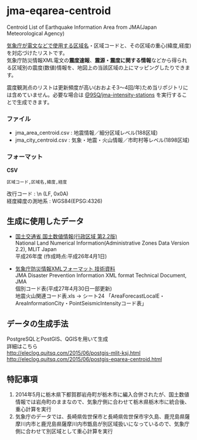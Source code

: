 jma-eqarea-centroid
======

Centroid List of Earthquake Information Area from JMA(Japan Meteorological Agency)  

[気象庁が電文などで使用する区域名](http://www.data.jma.go.jp/svd/eqev/data/joho/shindo-name.html)・区域コードと、その区域の重心(緯度,経度)を対応づけたリストです。  
気象庁防災情報XML電文の**震度速報**、**震源・震度に関する情報**などから得られる区域別の震度(数値)情報を、地図上の当該区域の上にマッピングしたりできます。

震度観測点のリストは更新頻度が高い(おおよそ3〜4回/年)ため当リポジトリには含めていません。必要な場合は [@9SQ/jma-intensity-stations](https://github.com/9SQ/jma-intensity-stations) を実行することで生成できます。

### ファイル

* jma\_area\_centroid.csv : 地震情報／細分区域レベル(188区域)
* jma\_city\_centroid.csv : 気象・地震・火山情報／市町村等レベル(1898区域)

### フォーマット

**CSV**  

```
区域コード,区域名,緯度,経度
```

改行コード : \\n (LF, 0x0A)  
経度緯度の測地系 : WGS84(EPSG:4326)

## 生成に使用したデータ
* [国土交通省 国土数値情報(行政区域 第2.2版)](http://nlftp.mlit.go.jp/ksj/gml/datalist/KsjTmplt-N03.html)  
National Land Numerical Information(Administrative Zones Data Version 2.2), MLIT Japan  
平成26年度 (作成時点:平成26年4月1日)  


* [気象庁防災情報XMLフォーマット 技術資料](http://xml.kishou.go.jp/tec_material.html)  
JMA Disaster Prevention Information XML format Technical Document, JMA  
個別コード表(平成27年4月30日一部更新)   
地震火山関連コード表.xls -> シート24
「AreaForecastLocalE・AreaInformationCity・PointSeismicIntensityコード表」

## データの生成手法

PostgreSQLとPostGIS、QGISを用いて生成  
詳細はこちら  
http://eleclog.quitsq.com/2015/06/postgis-mlit-ksj.html  
http://eleclog.quitsq.com/2015/06/postgis-eqarea-centroid.html

## 特記事項

1. 2014年5月に栃木県下都賀郡岩舟町が栃木市に編入合併されたが、国土数値情報では岩舟町のままなので、気象庁側に合わせて栃木県栃木市に統合後、重心計算を実行
2. 気象庁のデータでは、長崎県佐世保市と長崎県佐世保市宇久島、鹿児島県薩摩川内市と鹿児島県薩摩川内市甑島が別区域扱いになっているので、気象庁側に合わせて別区域として重心計算を実行
